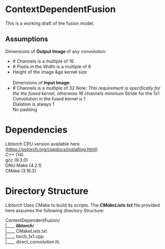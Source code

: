 # ContextDependentFusion
This is a working draft of the fusion model.

## Assumptions
 Dimensions of <b> Output Image </b> of any convolution:
  * \# Channels is a multiple of 16
  * \# Pixels in the Width is a multiple of 6
  * Height of the image &ge  kernel size\
  \
Dimensions of <b> Input Image</b>:
  * \# Channels is a multiple of 32
  _Note: This requirement is specifically for the the fused kernel, otherwise 16 channels minimum_
Stride for the 1x1 Convolution in the fused kernel is 1\
Dialation is always 1\
No padding

# Dependencies
Libtorch CPU version available here (https://pytorch.org/cppdocs/installing.html) \
C++ (14)\
gcc (9.3.0)\
GNU Make (4.2.1)\
CMake (3.16.3)

# Directory Structure
Libtorch Uses CMake to build its scripts. The <b>_CMakeLists.txt_</b> file provided here assumes the following directory Structure:

ContextDependentFusion/\
|____ <b>_libtorch_</b>/\
|____ CMakeLists.txt\
|____ torch_1x1.cpp\
|____ direct_convolution.h\
